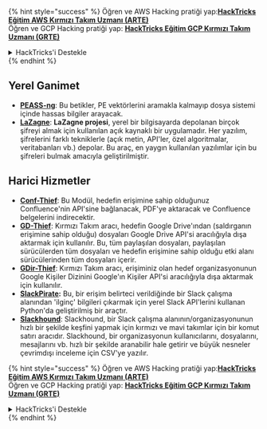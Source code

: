 {% hint style="success" %}
Öğren ve AWS Hacking pratiği yap:<img src="/.gitbook/assets/arte.png" alt="" data-size="line">[**HackTricks Eğitim AWS Kırmızı Takım Uzmanı (ARTE)**](https://training.hacktricks.xyz/courses/arte)<img src="/.gitbook/assets/arte.png" alt="" data-size="line">\
Öğren ve GCP Hacking pratiği yap: <img src="/.gitbook/assets/grte.png" alt="" data-size="line">[**HackTricks Eğitim GCP Kırmızı Takım Uzmanı (GRTE)**<img src="/.gitbook/assets/grte.png" alt="" data-size="line">](https://training.hacktricks.xyz/courses/grte)

<details>

<summary>HackTricks'i Destekle</summary>

* [**Abonelik planlarını**](https://github.com/sponsors/carlospolop) kontrol et!
* 💬 [**Discord grubuna**](https://discord.gg/hRep4RUj7f) katıl veya [**telegram grubuna**](https://t.me/peass) katıl veya bizi **Twitter** 🐦 [**@hacktricks\_live**](https://twitter.com/hacktricks\_live)** takip et.**
* **Hacking püf noktalarını paylaşmak için PR'lar göndererek** [**HackTricks**](https://github.com/carlospolop/hacktricks) ve [**HackTricks Cloud**](https://github.com/carlospolop/hacktricks-cloud) github depolarına katkıda bulun.

</details>
{% endhint %}


## **Yerel Ganimet**

* [**PEASS-ng**](https://github.com/carlospolop/PEASS-ng): Bu betikler, PE vektörlerini aramakla kalmayıp dosya sistemi içinde hassas bilgiler arayacak.
* [**LaZagne**](https://github.com/AlessandroZ/LaZagne): **LaZagne projesi**, yerel bir bilgisayarda depolanan birçok şifreyi almak için kullanılan açık kaynaklı bir uygulamadır. Her yazılım, şifrelerini farklı tekniklerle (açık metin, API'ler, özel algoritmalar, veritabanları vb.) depolar. Bu araç, en yaygın kullanılan yazılımlar için bu şifreleri bulmak amacıyla geliştirilmiştir.

## **Harici Hizmetler**

* [**Conf-Thief**](https://github.com/antman1p/Conf-Thief): Bu Modül, hedefin erişimine sahip olduğunuz Confluence'nin API'sine bağlanacak, PDF'ye aktaracak ve Confluence belgelerini indirecektir.
* [**GD-Thief**](https://github.com/antman1p/GD-Thief): Kırmızı Takım aracı, hedefin Google Drive'ından (saldırganın erişimine sahip olduğu) dosyaları Google Drive API'si aracılığıyla dışa aktarmak için kullanılır. Bu, tüm paylaşılan dosyaları, paylaşılan sürücülerden tüm dosyaları ve hedefin erişimine sahip olduğu etki alanı sürücülerinden tüm dosyaları içerir.
* [**GDir-Thief**](https://github.com/antman1p/GDir-Thief): Kırmızı Takım aracı, erişiminiz olan hedef organizasyonunun Google Kişiler Dizinini Google'ın Kişiler API'si aracılığıyla dışa aktarmak için kullanılır.
* [**SlackPirate**](https://github.com/emtunc/SlackPirate)**:** Bu, bir erişim belirteci verildiğinde bir Slack çalışma alanından 'ilginç' bilgileri çıkarmak için yerel Slack API'lerini kullanan Python'da geliştirilmiş bir araçtır.
*   [**Slackhound**](https://github.com/BojackThePillager/Slackhound): Slackhound, bir Slack çalışma alanının/organizasyonunun hızlı bir şekilde keşfini yapmak için kırmızı ve mavi takımlar için bir komut satırı aracıdır. Slackhound, bir organizasyonun kullanıcılarını, dosyalarını, mesajlarını vb. hızlı bir şekilde aranabilir hale getirir ve büyük nesneler çevrimdışı inceleme için CSV'ye yazılır.

{% hint style="success" %}
Öğren ve AWS Hacking pratiği yap:<img src="/.gitbook/assets/arte.png" alt="" data-size="line">[**HackTricks Eğitim AWS Kırmızı Takım Uzmanı (ARTE)**](https://training.hacktricks.xyz/courses/arte)<img src="/.gitbook/assets/arte.png" alt="" data-size="line">\
Öğren ve GCP Hacking pratiği yap: <img src="/.gitbook/assets/grte.png" alt="" data-size="line">[**HackTricks Eğitim GCP Kırmızı Takım Uzmanı (GRTE)**<img src="/.gitbook/assets/grte.png" alt="" data-size="line">](https://training.hacktricks.xyz/courses/grte)

<details>

<summary>HackTricks'i Destekle</summary>

* [**Abonelik planlarını**](https://github.com/sponsors/carlospolop) kontrol et!
* 💬 [**Discord grubuna**](https://discord.gg/hRep4RUj7f) katıl veya [**telegram grubuna**](https://t.me/peass) katıl veya bizi **Twitter** 🐦 [**@hacktricks\_live**](https://twitter.com/hacktricks\_live)** takip et.**
* **Hacking püf noktalarını paylaşmak için PR'lar göndererek** [**HackTricks**](https://github.com/carlospolop/hacktricks) ve [**HackTricks Cloud**](https://github.com/carlospolop/hacktricks-cloud) github depolarına katkıda bulun.

</details>
{% endhint %}
